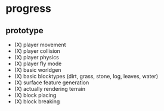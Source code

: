 # progress

## prototype
- (X) player movement
- (X) player collision
- (X) player physics
- (X) player fly mode
- (X) basic worldgen
- (X) basic blocktypes (dirt, grass, stone, log, leaves, water)
- (X) surface feature generation
- (X) actually rendering terrain
- (X) block placing
- (X) block breaking
